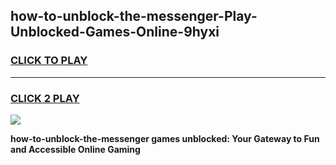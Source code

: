 
## how-to-unblock-the-messenger-Play-Unblocked-Games-Online-9hyxi
<h3>
<a href="https://premium76.site?title=how-to-unblock-the-messenger&ref=25A">CLICK TO PLAY</a></h3>
<hr>

<h3>
<a href="https://premium76.site?title=how-to-unblock-the-messenger&ref=25A">CLICK 2 PLAY</a>
  
</h3>

<a href="https://premium76.site?title=how-to-unblock-the-messenger&ref=25A"><img src="https://clearcache.store/games.png"></a>


**how-to-unblock-the-messenger games unblocked: Your Gateway to Fun and Accessible Online Gaming**
